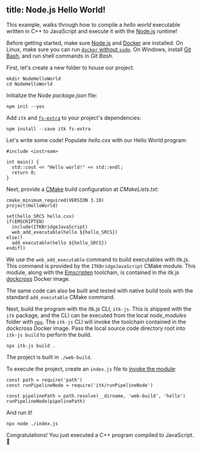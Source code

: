 title: Node.js Hello World!
---

This example, walks through how to compile a *hello world* executable written in C++ to JavaScript and execute it with the [Node.js](https://nodejs.org/) runtime!

Before getting started, make sure [Node.js](https://nodejs.org/en/download/) and [Docker](https://docs.docker.com/install/) are installed. On Linux, make sure you can run [`docker` without `sudo`](https://askubuntu.com/questions/477551/how-can-i-use-docker-without-sudo). On Windows, install [Git Bash](https://git-scm.com/), and run shell commands in *Git Bash*.

First, let's create a new folder to house our project.

```
mkdir NodeHelloWorld
cd NodeHelloWorld
```

Initialize the Node *package.json* file:

```
npm init --yes
```

Add `itk` and [`fs-extra`](https://www.npmjs.com/package/fs-extra) to your project's dependencies:

```
npm install --save itk fs-extra
```

Let's write some code! Populate *hello.cxx* with our Hello World program:

```
#include <iostream>

int main() {
  std::cout << "Hello world!" << std::endl;
  return 0;
}
```

Next, provide a [CMake](https://cmake.org/) build configuration at *CMakeLists.txt*:

```
cmake_minimum_required(VERSION 3.10)
project(HelloWorld)

set(hello_SRCS hello.cxx)
if(EMSCRIPTEN)
  include(ITKBridgeJavaScript)
  web_add_executable(hello ${hello_SRCS})
else()
  add_executable(hello ${hello_SRCS})
endif()
```

We use the `web_add_executable` command to build executables with itk.js. This command is provided by the `ITKBridgeJavaScript` CMake module. This module, along with the [Emscripten](https://kripken.github.io/emscripten-site/) toolchain, is contained in the itk.js [dockcross](https://github.com/dockcross/dockcross) Docker image.

The same code can also be built and tested with native build tools with the standard `add_executable` CMake command.

Next, build the program with the itk.js CLI, `itk-js`. This is shipped with the `itk` package, and the CLI can be executed from the local *node_modules* folder with [`npx`](https://www.npmjs.com/package/npx). The `itk-js` CLI will invoke the toolchain contained in the dockcross Docker image. Pass the local source code directory root into `itk-js build` to perform the build.

```
npx itk-js build .
```

The project is built in `./web-build`.

To execute the project, create an `index.js` file to [invoke the module](../api/node_pipelines.html):

```
const path = require('path')
const runPipelineNode = require('itk/runPipelineNode')

const pipelinePath = path.resolve(__dirname, 'web-build', 'hello')
runPipelineNode(pipelinePath)
```

And run it!

```
npx node ./index.js
```

Congratulations! You just executed a C++ program compiled to JavaScript. 🎉
